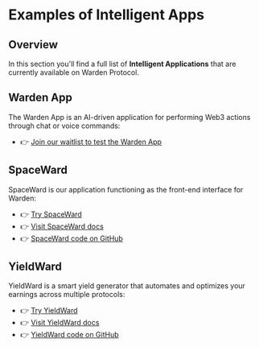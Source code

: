 ﻿---
sidebar_position: 2
---

# Examples of Intelligent Apps

## Overview

In this section you'll find a full list of **Intelligent Applications** that are currently available on Warden Protocol.

## Warden App

The Warden App is an AI-driven application for performing Web3 actions through chat or voice commands:

- 👉 [Join our waitlist to test the Warden App](https://app.wardenprotocol.org/)

## SpaceWard

SpaceWard is our application functioning as the front-end interface for Warden:

- 👉 [Try SpaceWard](https://spaceward.chiado.wardenprotocol.org)
- 👉 [Visit SpaceWard docs](https://help.wardenprotocol.org)
- 👉 [SpaceWard code on GitHub](https://github.com/warden-protocol/wardenprotocol/tree/main/spaceward)

## YieldWard

YieldWard is a smart yield generator that automates and optimizes your earnings across multiple protocols:

- 👉 [Try YieldWard](https://yieldward.com)
- 👉 [Visit YieldWard docs](https://docs.yieldward.com)
- 👉 [YieldWard code on GitHub](https://github.com/eq-lab/warden-yield)
